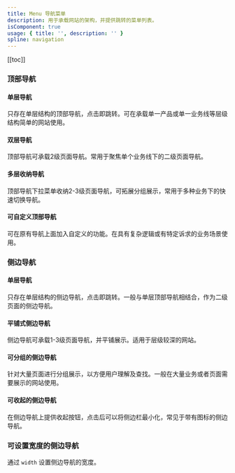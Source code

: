 ```yaml
---
title: Menu 导航菜单
description: 用于承载网站的架构，并提供跳转的菜单列表。
isComponent: true
usage: { title: '', description: '' }
spline: navigation
---
```


[[toc]]

<script>
import Usage from "../DocUsage.svelte"
</script>

<Usage></Usage>

### 顶部导航

#### 单层导航

只存在单层结构的顶部导航，点击即跳转。可在承载单一产品或单一业务线等层级结构简单的网站使用。

<script>
import TopSingle from "../../example/TopSingle.svelte"
</script>

<TopSingle></TopSingle>

#### 双层导航

顶部导航可承载2级页面导航。常用于聚焦单个业务线下的二级页面导航。

<script>
import TopDouble from "../../example/TopDouble.svelte"
</script>

<TopDouble></TopDouble>

#### 多层收纳导航

顶部导航下拉菜单收纳2-3级页面导航，可拓展分组展示，常用于多种业务下的快速切换导航。

<script>
import TopMultiple from "../../example/TopMultiple.svelte"
</script>

<TopMultiple></TopMultiple>

#### 可自定义顶部导航

可在原有导航上面加入自定义的功能。在具有复杂逻辑或有特定诉求的业务场景使用。

<script>
import TopCustom from "../../example/TopCustom.svelte"
</script>

<TopCustom></TopCustom>

### 侧边导航

#### 单层导航

只存在单层结构的侧边导航，点击即跳转。一般与单层顶部导航相结合，作为二级页面的侧边导航。

<script>
import SideSingle from "../../example/SideSingle.svelte"
</script>

<SideSingle></SideSingle>

#### 平铺式侧边导航

侧边导航可承载1-3级页面导航，并平铺展示。适用于层级较深的网站。

<script>
import SideMulti from "../../example/SideMulti.svelte"
</script>

<SideMulti></SideMulti>

#### 可分组的侧边导航

针对大量页面进行分组展示，以方便用户理解及查找。一般在大量业务或者页面需要展示的网站使用。

<script>
import SideGroup from "../../example/SideGroup.svelte"
</script>

<SideGroup></SideGroup>

#### 可收起的侧边导航

在侧边导航上提供收起按钮，点击后可以将侧边栏最小化，常见于带有图标的侧边导航。

<script>
import SideClosable from "../../example/SideClosable.svelte"
</script>

<SideClosable></SideClosable>

### 可设置宽度的侧边导航

通过 `width` 设置侧边导航的宽度。

<script>
import SideWidth from "../../example/SideWidth.svelte"
</script>

<SideWidth></SideWidth>

